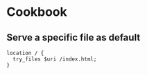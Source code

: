 # Cookbook

## Serve a specific file as default

```
location / {
  try_files $uri /index.html;
}
```
